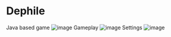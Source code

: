 # Dephile
Java based game
![image](https://github.com/user-attachments/assets/daaf9e2d-3bcc-425e-b340-ec720f61bf14)
Gameplay
![image](https://github.com/user-attachments/assets/526515b8-d3fb-47d2-939c-6a5258ebe48b)
Settings
![image](https://github.com/user-attachments/assets/ca8580c6-637e-4235-b9c9-03181422b1b5)
